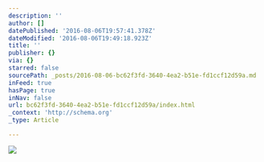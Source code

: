 ```yaml
---
description: ''
author: []
datePublished: '2016-08-06T19:57:41.378Z'
dateModified: '2016-08-06T19:49:18.923Z'
title: ''
publisher: {}
via: {}
starred: false
sourcePath: _posts/2016-08-06-bc62f3fd-3640-4ea2-b51e-fd1ccf12d59a.md
inFeed: true
hasPage: true
inNav: false
url: bc62f3fd-3640-4ea2-b51e-fd1ccf12d59a/index.html
_context: 'http://schema.org'
_type: Article

---
```

![](https://the-grid-user-content.s3-us-west-2.amazonaws.com/b274b8f1-f4e5-48cf-85ff-03a421e09f5a.jpg)